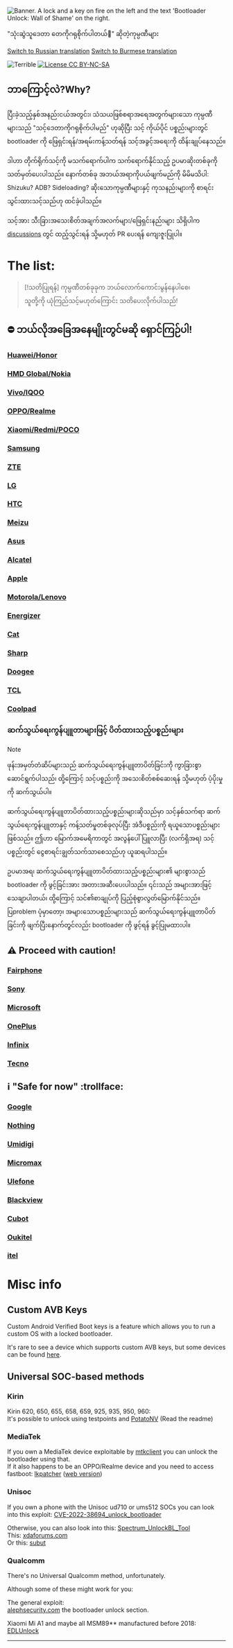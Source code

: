 ![Banner. A lock and a key on fire on the left and the text 'Bootloader Unlock: Wall of Shame' on the right.](/misc/banner/banner.jpg)

"သုံးဆွဲသူဒေတာ‌ တေကိုဂရုစိုက်ပါတယ်🥺" ဆိုတဲ့ကုမ္ပဏီများ 

[Switch to Russian translation](ru/README.md)
[Switch to Burmese translation](mm/README.md)

![Terrible](https://raw.githubusercontent.com/melontini/mini-badges/v1/personal/terrible.svg)
[![License CC BY-NC-SA](https://raw.githubusercontent.com/melontini/mini-badges/v1/licenses/cc/cc-by-nc-sa-4.0.svg)](https://github.com/melontini/bootloader-unlock-wall-of-shame/blob/main/LICENSE)

## ဘာကြောင့်လဲ?Why?
ပြီးခဲ့သည့်နှစ်အနည်းငယ်အတွင်း၊ သံသယဖြစ်စရာအရေအတွက်များသော ကုမ္ပဏီများသည် "သင့်ဒေတာကိုဂရုစိုက်ပါမည်" ဟုဆိုပြီး သင့် ကိုယ်ပိုင် ပစ္စည်းများတွင် bootloader ကို ဖြေရှင်းရန်/အရမ်းကန့်သတ်ရန် သင့်အခွင့်အရေးကို ထိန်းချုပ်နေသည်။

ဒါဟာ တိုက်ရိုက်သင့်ကို မသက်ရောက်ပါက သက်ရောက်နိုင်သည့် ဥပမာဆိုးတစ်ခုကို သတ်မှတ်ပေးပါသည်။ နောက်တစ်ခု အဘယ်အရာကိုပယ်ဖျက်မည်ကို မိမိမသိပါ: Shizuku? ADB? Sideloading? ဆိုးသောကုမ္ပဏီများနှင့် ကုသနည်းများကို စာရင်းသွင်းထားသင့်သည်ဟု ထင်ခဲ့ပါသည်။

သင့်အား သီးခြားအသေးစိတ်အချက်အလက်များ/ဖြေရှင်းနည်းများ သိရှိပါက [discussions](https://github.com/melontini/bootloader-unlock-wall-of-shame/discussions) တွင် ထည့်သွင်းရန် သို့မဟုတ် PR ပေးရန် ကျေးဇူးပြုပါ။

# The list:

> [!သတိပြုရန်]
> ကုမ္ပဏီတစ်ခုခုက ဘယ်လောက်ကောင်းမွန်နေပါစေ၊ <br/>
> သူတို့ကို ယုံကြည်သင့်မဟုတ်ကြောင်း သတိပေးလိုက်ပါသည်!

## ⛔ ဘယ်လိုအခြေအနေမျိုးတွင်မဆို ရှောင်ကြဉ်ပါ!

### [Huawei/Honor](/brands/huawei/README.md)

### [HMD Global/Nokia](/brands/nokia/README.md)

### [Vivo/IQOO](/brands/vivo/README.md)

### [OPPO/Realme](/brands/oppo/README.md)

### [Xiaomi/Redmi/POCO](/brands/xiaomi/README.md)

### [Samsung](/brands/samsung/README.md)

### [ZTE](/brands/zte/README.md)

### [LG](/brands/lg/README.md)

### [HTC](/brands/htc/README.md)

### [Meizu](/brands/meizu/README.md)

### [Asus](/brands/asus/README.md)

### [Alcatel](/brands/alcatel/README.md)

### [Apple](/brands/apple/README.md)

### [Motorola/Lenovo](/brands/motorola/README.md)

### [Energizer](/brands/energizer/README.md)

### [Cat](/brands/cat/README.md)

### [Sharp](/brands/sharp/README.md)

### [Doogee](/brands/doogee/README.md)

### [TCL](/brands/tcl/README.md) 

### [Coolpad](/brands/coolpad/README.md) 

### ဆက်သွယ်ရေးကွန်ပျူတာများဖြင့် ပိတ်ထားသည့်ပစ္စည်းများ

> [!NOTE]
> ဖုန်းအမှတ်တံဆိပ်များသည် ဆက်သွယ်ရေးကွန်ပျူတာပိတ်ခြင်းကို ကွာခြားစွာ ဆောင်ရွက်ပါသည်၊ ထို့ကြောင့် သင့်ပစ္စည်းကို အသေးစိတ်စစ်ဆေးရန် သို့မဟုတ် ပံ့ပိုးမှုကို ဆက်သွယ်ပါ။

ဆက်သွယ်ရေးကွန်ပျူတာပိတ်ထားသည့်ပစ္စည်းများဆိုသည်မှာ သင့်နှစ်သက်ရာ ဆက်သွယ်ရေးကွန်ပျူတာနှင့် ကန့်သတ်မှုတစ်ခုလုပ်ပြီး အဲဒီပစ္စည်းကို ရယူသောပစ္စည်းများဖြစ်သည်။ ဤဟာ မြောက်အမေရိကာတွင် အလွန်ပေါ်ပြူလာပြီး (လက်ရှိအရ) သင့်ပစ္စည်းတွင် ငွေစာရင်းချွတ်သက်သာစေသည်ဟု ယူဆရပါသည်။

ဥပမာအရ၊ ဆက်သွယ်ရေးကွန်ပျူတာပိတ်ထားသည့်ပစ္စည်းများ၏ များစွာသည် bootloader ကို ဖွင့်ခြင်းအား အတားအဆီးပေးပါသည်။ ၎င်းသည် အများအားဖြင့် သေချာပါတယ်၊ ထို့ကြောင့် သင်၏စာချုပ်ကို ပြည့်စုံစွာလွတ်မြောက်နိုင်သည်။ ပြproblem ပုံမှာတော့၊ အများသောပစ္စည်းများသည် ဆက်သွယ်ရေးကွန်ပျူတာပိတ်ခြင်းကို ဖျက်ပြီးနောက်တွင်လည်း bootloader ကို ဖွင့်ရန် ခွင့်ပြုမထားပါ။

## ⚠️ Proceed with caution!

### [Fairphone](/brands/fairphone/README.md)

### [Sony](/brands/sony/README.md)

### [Microsoft](/brands/microsoft/README.md)

### [OnePlus](/brands/oneplus/README.md)

### [Infinix](/brands/infinix/README.md)

### [Tecno](/brands/tecno/README.md)

## ℹ️ "Safe for now" :trollface: 

### [Google](/brands/google/README.md)

### [Nothing](/brands/nothing/README.md)

### [Umidigi](/brands/umidigi/README.md)

### [Micromax](/brands/micromax/README.md)

### [Ulefone](/brands/ulefone/README.md)

### [Blackview](/brands/blackview/README.md)

### [Cubot](/brands/cubot/README.md)

### [Oukitel](/brands/oukitel/README.md)

### [itel](/brands/itel/README.md)

# Misc info

## Custom AVB Keys

Custom Android Verified Boot keys is a feature which allows you to run a custom OS with a locked bootloader.

It's rare to see a device which supports custom AVB keys, but some devices can be found [here](https://github.com/chenxiaolong/avbroot/issues/299).

## Universal SOC-based methods

### Kirin
Kirin 620, 650, 655, 658, 659, 925, 935, 950, 960:<br/>
It's possible to unlock using testpoints and [PotatoNV](https://github.com/mashed-potatoes/PotatoNV) (Read the readme)

### MediaTek
If you own a MediaTek device exploitable by [mtkclient](https://github.com/bkerler/mtkclient) you can unlock the bootloader using that.<br/>
If it also happens to be an OPPO/Realme device and you need to access fastboot: [lkpatcher](https://github.com/R0rt1z2/lkpatcher) ([web version](https://lkpatcher.r0rt1z2.com/))

### Unisoc
If you own a phone with the Unisoc ud710 or ums512 SOCs you can look into this exploit: [CVE-2022-38694_unlock_bootloader](https://github.com/TomKing062/CVE-2022-38694_unlock_bootloader)

Otherwise, you can also look into this: [Spectrum_UnlockBL_Tool](https://github.com/zhuofan-16/Spectrum_UnlockBL_Tool) <br/>
This: [xdaforums.com](https://xdaforums.com/t/alldocube-t803-smile_1-bootloader-unlock-w-unisoc-t310.4393389/) <br/>
Or this: [subut](https://unisoc-android.github.io/subut/)

### Qualcomm 
There's no Universal Qualcomm method, unfortunately.

Although some of these might work for you:

The general exploit:<br/>
[alephsecurity.com](https://alephsecurity.com/2018/01/22/qualcomm-edl-2/) the bootloader unlock section.

Xiaomi Mi A1 and maybe all MSM89** manufactured before 2018:<br/>
[EDLUnlock](https://github.com/Giovix92/EDLUnlock)

***

